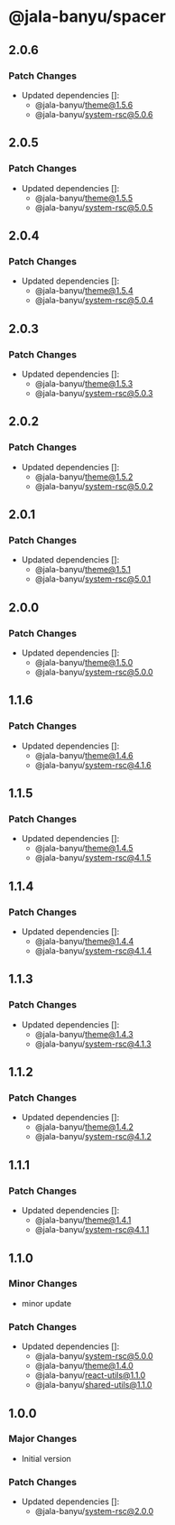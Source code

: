 # @jala-banyu/spacer

## 2.0.6

### Patch Changes

- Updated dependencies []:
  - @jala-banyu/theme@1.5.6
  - @jala-banyu/system-rsc@5.0.6

## 2.0.5

### Patch Changes

- Updated dependencies []:
  - @jala-banyu/theme@1.5.5
  - @jala-banyu/system-rsc@5.0.5

## 2.0.4

### Patch Changes

- Updated dependencies []:
  - @jala-banyu/theme@1.5.4
  - @jala-banyu/system-rsc@5.0.4

## 2.0.3

### Patch Changes

- Updated dependencies []:
  - @jala-banyu/theme@1.5.3
  - @jala-banyu/system-rsc@5.0.3

## 2.0.2

### Patch Changes

- Updated dependencies []:
  - @jala-banyu/theme@1.5.2
  - @jala-banyu/system-rsc@5.0.2

## 2.0.1

### Patch Changes

- Updated dependencies []:
  - @jala-banyu/theme@1.5.1
  - @jala-banyu/system-rsc@5.0.1

## 2.0.0

### Patch Changes

- Updated dependencies []:
  - @jala-banyu/theme@1.5.0
  - @jala-banyu/system-rsc@5.0.0

## 1.1.6

### Patch Changes

- Updated dependencies []:
  - @jala-banyu/theme@1.4.6
  - @jala-banyu/system-rsc@4.1.6

## 1.1.5

### Patch Changes

- Updated dependencies []:
  - @jala-banyu/theme@1.4.5
  - @jala-banyu/system-rsc@4.1.5

## 1.1.4

### Patch Changes

- Updated dependencies []:
  - @jala-banyu/theme@1.4.4
  - @jala-banyu/system-rsc@4.1.4

## 1.1.3

### Patch Changes

- Updated dependencies []:
  - @jala-banyu/theme@1.4.3
  - @jala-banyu/system-rsc@4.1.3

## 1.1.2

### Patch Changes

- Updated dependencies []:
  - @jala-banyu/theme@1.4.2
  - @jala-banyu/system-rsc@4.1.2

## 1.1.1

### Patch Changes

- Updated dependencies []:
  - @jala-banyu/theme@1.4.1
  - @jala-banyu/system-rsc@4.1.1

## 1.1.0

### Minor Changes

- minor update

### Patch Changes

- Updated dependencies []:
  - @jala-banyu/system-rsc@5.0.0
  - @jala-banyu/theme@1.4.0
  - @jala-banyu/react-utils@1.1.0
  - @jala-banyu/shared-utils@1.1.0

## 1.0.0

### Major Changes

- Initial version

### Patch Changes

- Updated dependencies []:
  - @jala-banyu/system-rsc@2.0.0
